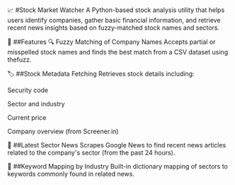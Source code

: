 📈 #Stock Market Watcher
A Python-based stock analysis utility that helps users identify companies, gather basic financial information, and retrieve recent news insights based on fuzzy-matched stock names and sectors.

🚀 ##Features
🔍 Fuzzy Matching of Company Names
Accepts partial or misspelled stock names and finds the best match from a CSV dataset using thefuzz.

🏷️ ##Stock Metadata Fetching
Retrieves stock details including:

Security code

Sector and industry

Current price

Company overview (from Screener.in)

📰 ##Latest Sector News
Scrapes Google News to find recent news articles related to the company's sector (from the past 24 hours).

🧠 ##Keyword Mapping by Industry
Built-in dictionary mapping of sectors to keywords commonly found in related news.
